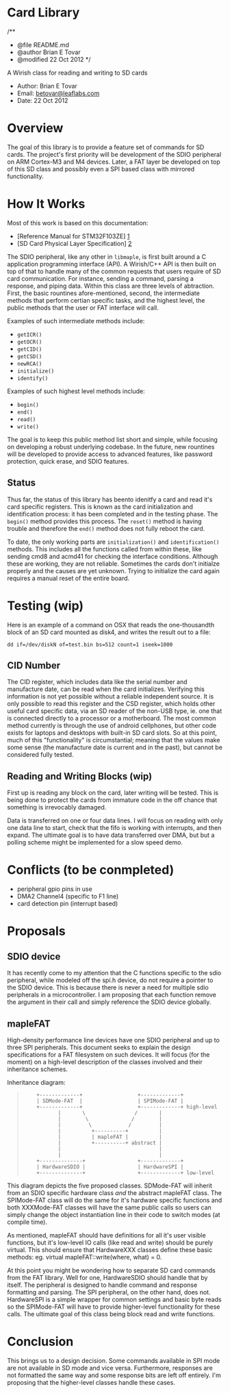 Card Library
===============================================================================

/**
 * @file README.md
 * @author Brian E Tovar
 * @modified 22 Oct 2012
 */

A Wirish class for reading and writing to SD cards

* Author: Brian E Tovar
* Email: betovar@leaflabs.com
* Date: 22 Oct 2012


Overview
===============================================================================

The goal of this library is to provide a feature set of commands for SD cards. 
The project's first priority will be development of the SDIO peripheral on ARM
Cortex-M3 and M4 devices. Later, a FAT layer be developed on top of this SD 
class and possibly even a SPI based class with mirrored functionality.


How It Works
===============================================================================

Most of this work is based on this documentation:
* [Reference Manual for STM32F103ZE] [1]
* [SD Card Physical Layer Specification] [2]

[1]: http://www.st.com/internet/com/TECHNICAL_RESOURCES/TECHNICAL_LITERATURE/REFERENCE_MANUAL/CD00171190.pdf
[2]: https://www.sdcard.org/downloads/pls/simplified_specs/Part_1_Physical_Layer_Simplified_Specification_Ver_3.01_Final_100518.pdf

The SDIO peripheral, like any other in `libmaple`, is first built around a C
 application programming interface (API). A Wirish/C++ API is then built on 
 top of that to handle many of the common requests that users require of SD 
 card communication. For instance, sending a command, parsing a response, and 
 piping data. Within this class are three levels of abtraction. First, the 
 basic rountines afore-mentioned, second, the intermediate methods that 
 perform certian specific tasks, and the highest level, the public methods 
 that the user or FAT interface will call.

Examples of such intermediate methods include:

* `getICR()`
* `getOCR()`
* `getCID()`
* `getCSD()`
* `newRCA()`
* `initialize()`
* `identify()`

Examples of such highest level methods include:

* `begin()`
* `end()`
* `read()`
* `write()`

The goal is to keep this public method list short and simple, while focusing on
 developing a robust underlying codebase. In the future, new rountines will be
 developed to provide access to advanced features, like password protection,
 quick erase, and SDIO features.


Status
------

Thus far, the status of this library has beento idenitfy a card and read it's 
 card specific registers. This is known as the card initialization and 
 identification process: it has been completed and in the testing phase. The 
 `begin()` method provides this process. The `reset()` method is having 
 trouble and therefore the `end()` method does not fully reboot the card.

To date, the only working parts are `initialization()` and `identification()` 
 methods. This includes all the functions called from within these, like 
 sending cmd8 and acmd41 for checking the interface conditions. Although these 
 are working, they are not reliable. Sometimes the cards don't initialze 
 properly and the causes are yet unknown. Trying to initialize the card again 
 requires a manual reset of the entire board.


Testing (wip)
===============================================================================

Here is an example of a command on OSX that reads the one-thousandth block of 
 an SD card mounted as disk4, and writes the result out to a file:

`dd if=/dev/diskN of=test.bin bs=512 count=1 iseek=1000`

CID Number
----------

The CID register, which includes data like the serial number and manufacture 
 date, can be read when the card initializes. Verifying this information is not 
 yet possible without a reliable independent source. It is only possible to 
 read this register and the CSD register, which holds other useful card 
 specific data, via an SD reader of the non-USB type, ie. one that is connected 
 directly to a processor or a motherboard. The most common method currently is 
 through the use of android cellphones, but other code exists for laptops and 
 desktops with built-in SD card slots. So at this point, much of this 
 "functionality" is circumstantial; meaning that the values make some sense 
 (the manufacture date is current and in the past), but cannot be considered 
 fully tested.


Reading and Writing Blocks (wip)
--------------------------

First up is reading any block on the card, later writing will be tested. This 
 is being done to protect the cards from immature code in the off chance that 
 something is irrevocably damaged. 

Data is transferred on one or four data lines. I will focus on reading with 
 only one data line to start, check that the fifo is working with interrupts, 
 and then expand. The ultimate goal is to have data transferred over DMA, but 
 but a polling scheme might be implemented for a slow speed demo.



Conflicts (to be conmpleted)
===============================================================================

* peripheral gpio pins in use
* DMA2 Channel4 (specific to F1 line)
* card detection pin (interrupt based)


Proposals
===============================================================================

SDIO device
-----------

It has recently come to my attention that the C functions specific to the sdio 
 peripheral, while modeled off the spi.h device, do not require a pointer to 
 the SDIO device. This is because there is never a need for multiple sdio 
 peripherals in a microcontroller. I am proposing that each function remove 
 the argument in their call and simply reference the SDIO device globally.

mapleFAT
--------

High-density performance line devices have one SDIO peripheral and up to three
 SPI peripherals. This document seeks to explain the design specifications for 
 a FAT filesystem on such devices. It will focus (for the moment) on a 
 high-level description of the classes involved and their inheritance schemes.

Inheritance diagram:

>         +-------------+                  +-------------+
>         | SDMode-FAT  |                  | SPIMode-FAT |
>         +-------------+                  +-------------+ high-level
>                |       \                /       |
>                |        \              /        |
>                |         \            /         |
>                |          +----------+          |
>                |          | mapleFAT |          |
>                |          +----------+ abstract |
>                |                                |
>                |                                |
>         +--------------+                 +-------------+
>         | HardwareSDIO |                 | HardwareSPI |
>         +--------------+                 +-------------+ low-level

This diagram depicts the five proposed classes. SDMode-FAT will inherit from
 an SDIO specific hardware class _and_ the abstract mapleFAT class. The 
 SPIMode-FAT class will do the same for it's hardware specific functions and 
 both XXXMode-FAT classes will have the same public calls so users can simply 
 change the object instantiation line in their code to switch modes (at compile 
 time).

As mentioned, mapleFAT should have definitions for all it's user visible 
 functions, but it's low-level IO calls (like read and write) should be purely 
 virtual. This should ensure that HardwareXXX classes define these basic 
 methods: eg. virtual mapleFAT::write(where, what) = 0.

At this point you might be wondering how to separate SD card commands from the 
 FAT library. Well for one, HardwareSDIO should handle that by itself. The 
 peripheral is designed to handle command and response formatting and parsing.
 The SPI peripheral, on the other hand, does not. HardwareSPI is a simple 
 wrapper for common settings and basic byte reads so the SPIMode-FAT will have 
 to provide higher-level functionality for these calls. The ultimate goal of 
 this class being block read and write functions.


Conclusion
===============================================================================

This brings us to a design decision. Some commands available in SPI mode are 
 not available in SD mode and vice versa. Furthermore, responses are not 
 formatted the same way and some response bits are left off entirely. I'm 
 proposing that the higher-level classes handle these cases.
